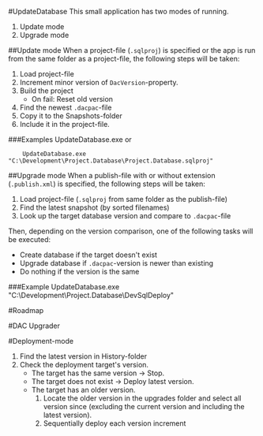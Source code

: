 ﻿#UpdateDatabase
This small application has two modes of running.

1. Update mode
2. Upgrade mode

##Update mode
When a project-file (``.sqlproj``) is specified or the app is run from the same folder as a project-file, the following steps will be taken:

1. Load project-file
2. Increment minor version of ``DacVersion``-property.
3. Build the project
    - On fail: Reset old version
4. Find the newest ``.dacpac``-file
5. Copy it to the Snapshots-folder
6. Include it in the project-file.

###Examples
        UpdateDatabase.exe
or

        UpdateDatabase.exe "C:\Development\Project.Database\Project.Database.sqlproj"

##Upgrade mode
When a publish-file with or without extension (``.publish.xml``) is specified, the following steps will be taken:

1. Load project-file (``.sqlproj`` from same folder as the publish-file)
2. Find the latest snapshot (by sorted filenames)
3. Look up the target database version and compare to ``.dacpac``-file

Then, depending on the version comparison, one of the following tasks will be executed:

- Create database if the target doesn't exist
- Upgrade database if ``.dacpac``-version is newer than existing
- Do nothing if the version is the same

###Example
        UpdateDatabase.exe "C:\Development\Project.Database\DevSqlDeploy"







#Roadmap

#DAC Upgrader

#Deployment-mode
1. Find the latest version in History-folder
2. Check the deployment target's version.
    - The target has the same version -> Stop.
    - The target does not exist -> Deploy latest version.
    - The target has an older version.
        1. Locate the older version in the upgrades folder and select all version since (excluding the current version and including the latest version).
        2. Sequentially deploy each version increment
